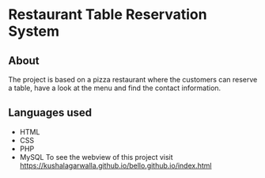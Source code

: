 # Restaurant Table Reservation System
## About
The project is based on a pizza restaurant where the customers can reserve a table, have a look at the menu and find the contact information. 
## Languages used
* HTML 
* CSS 
* PHP 
* MySQL 
To see the webview of this project visit https://kushalagarwalla.github.io/bello.github.io/index.html
